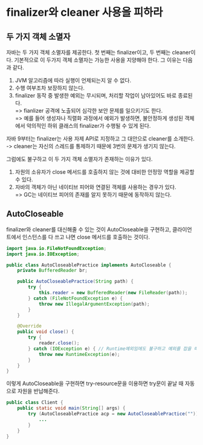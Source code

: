 # finalizer와 cleaner 사용을 피하라
## 두 가지 객체 소멸자
자바는 두 가지 객체 소멸자를 제공한다. 첫 번째는 finalizer이고, 두 번째는 cleaner이다. 
기본적으로 이 두가지 객체 소멸자는 가능한 사용을 지양해야 한다. 그 이유는 다음과 같다.
1. JVM 알고리즘에 따라 실행이 언제되는지 알 수 없다.
2. 수행 여부조차 보장하지 않는다. 
3. finalizer 동작 중 발생한 예외는 무시되며, 처리할 작업이 남아있어도 바로 종료된다. <br> 
   => fianlizer 공격에 노출되어 심각한 보안 문제를 일으키기도 한다. <br>
   => 예를 들어 생성자나 직렬화 과정에서 예외가 발생하면, 불안정하게 생성된 객체에서 악의적인 하위 클래스의 finalizer가 수행될 수 있게 된다. 

자바 9부터는 finalizer는 사용 자제 API로 지정하고 그 대안으로 cleaner를 소개한다. <br>
 -> cleaner는 자신의 스레드를 통제하기 때문에 3번의 문제가 생기지 않는다.

그럼에도 불구하고 이 두 가지 객체 소멸자가 존재하는 이유가 있다.
1. 자원의 소유자가 close 메서드를 호출하지 않는 것에 대비한 안정망 역할을 제공할 수 있다.
2. 자바의 객체가 아닌 네이티브 피어와 연결된 객체를 사용하는 경우가 있다. <br>
 => GC는 네이티브 피어의 존재를 알지 못하기 때문에 동작하지 않는다. 

## AutoCloseable
finalizer와 cleaner를 대신해줄 수 있는 것이 AutoCloseable을 구현하고, 클라이언트에서 인스턴스를 다 쓰고 나면 close 메서드를 호출하는 것이다.

~~~java
import java.io.FileNotFoundException;
import java.io.IOException;

public class AutoCloseablePractice implements AutoCloseable {
    private BufferedReader br;

    public AutoCloseablePractice(String path) {
        try {
            this.reader = new BufferedReader(new FileReader(path));
        } catch (FileNotFoundException e) {
            throw new IllegalArgumentException(path);
        }
    }

    @Override
    public void close() {
        try {
            reader.close();
        } catch (IOException e) { // Runtime예외임에도 불구하고 예외를 잡을 때는 가장 구체적인 예외로 잡는 것이 좋다.
            throw new RuntimeException(e);
        }
    }
}
~~~

이렇게 AutoCloseable을 구현하면 try-resource문을 이용하면 try문이 끝날 때 자동으로 자원을 반납해준다.
~~~java
public class Client {
    public static void main(String[] args) {
        try (AutoCloseablePractice acp = new AutoCloseablePractice("")) {
            ...
        }
    }
}
~~~